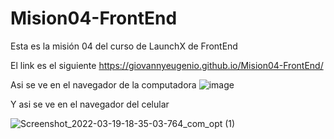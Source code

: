 # Mision04-FrontEnd
Esta es la misión 04 del curso de LaunchX de FrontEnd

El link es el siguiente https://giovannyeugenio.github.io/Mision04-FrontEnd/

Asi se ve en el navegador de la computadora
![image](https://user-images.githubusercontent.com/99146156/159143320-45e62f20-45f4-4ffb-973c-6d668e24d417.png)

Y asi se ve en el navegador del celular

![Screenshot_2022-03-19-18-35-03-764_com_opt (1)](https://user-images.githubusercontent.com/99146156/159143385-a5a05711-9863-4922-ae3d-4aaa9c6ae034.jpg)
